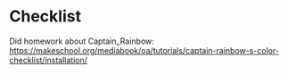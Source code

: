 # Checklist
Did homework about Captain_Rainbow:
https://makeschool.org/mediabook/oa/tutorials/captain-rainbow-s-color-checklist/installation/
